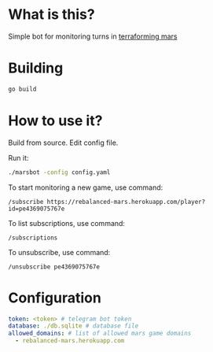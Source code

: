 # What is this?

Simple bot for monitoring turns in
[terraforming mars](https://github.com/terraforming-mars/terraforming-mars)

# Building

```bash
go build
```

# How to use it?

Build from source. Edit config file.

Run it:

```bash
./marsbot -config config.yaml
```

To start monitoring a new game, use command:

```
/subscribe https://rebalanced-mars.herokuapp.com/player?id=pe4369075767e
```

To list subscriptions, use command:

```
/subscriptions
```

To unsubscribe, use command:

```
/unsubscribe pe4369075767e
```

# Configuration

```yaml
token: <token> # telegram bot token
database: ./db.sqlite # database file
allowed_domains: # list of allowed mars game domains
  - rebalanced-mars.herokuapp.com
```
